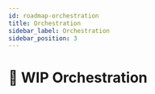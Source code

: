 ```yaml
---
id: roadmap-orchestration
title: Orchestration
sidebar_label: Orchestration
sidebar_position: 3
---
```


# 🚧 WIP Orchestration